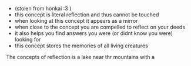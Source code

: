 
- (stolen from honkai :3 )
- this concept is literal reflection and thus cannot be touched
- when looking at this concept it appears as a mirror
- when close to the concept you are compelled to reflect on your deeds
- it also helps you find answers you were (or didnt know you were) looking for
- this concept stores the memories of all living creatures


The concepts of reflection is a lake near thr mountains with a 